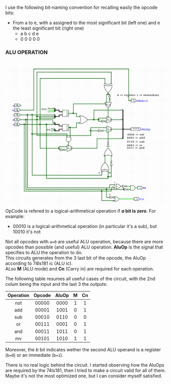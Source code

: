 I use the following bit-naming convention for recalling easily the opcode bits:
* From a to e, with a assigned to the most significant bit (left one) and e the least significant bit (right one)
  * a b c d e 
  * 0 0 0 0 0

### ALU OPERATION
![alt text  ](https://github.com/GiacomoPauletti/Frontier/blob/124cc740786ddc1c4ed53e6f7818cfa397a218ef/circuit/Components/control_unit/aluop.png)  
OpCode is refered to a logical-arithmetical operation if ***a* bit is zero**.
For example:
  * 00010 is a logical-arithmetical operation (in particular it's a sub), but 10010 it's not

Not all opcodes with `a=0` are useful ALU operation, because there are more opcodes than possible (and useful) ALU operation.
**AluOp** is the signal that specifies to ALU the operation to do.  
This circuits generates from the 3 last bit of the opcode, the AluOp according to 74ls181 ic (ALU ic).  
ALso **M** (ALU mode) and **Cn** (Carry in) are required for each operation.

The following table resumes all useful cases of the circuit, with the 2nd colum being the input and the last 3 the outputs:


| Operation     | Opcode        |AluOp         | M     | Cn  |
|:-------------:|:-------------:|:------------:|:-----:|:---:|
| not | 00000 | 0000 | 1 | 1 |
| add | 00001 | 1001 | 0 | 1 |
| sub | 00010 | 0110 | 0 | 0 |
| or  | 00111 | 0001 | 0 | 1 |
| and | 00011 | 1011 | 0 | 1 |
| mv  | 00101 | 1010 | 1 | 1 |

Moreover, the *b* bit indicates wether the second ALU operand is a register (`b=0`) or an immediate (`b=1`).

There is no real logic behind the circuit. I started observing how the AluOps are required by the 74ls181, then
I tried to make a circuit valid for all of them.  
Maybe it's not the most optimized one, but I can consider myself satisfied.
